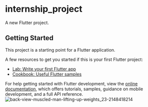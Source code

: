 # internship_project

A new Flutter project.

## Getting Started

This project is a starting point for a Flutter application.

A few resources to get you started if this is your first Flutter project:

- [Lab: Write your first Flutter app](https://docs.flutter.dev/get-started/codelab)
- [Cookbook: Useful Flutter samples](https://docs.flutter.dev/cookbook)

For help getting started with Flutter development, view the
[online documentation](https://docs.flutter.dev/), which offers tutorials,
samples, guidance on mobile development, and a full API reference.
![back-view-muscled-man-lifting-up-weights_23-2148418214](https://github.com/AssylzhanOlpanbay/internship_app/assets/120437178/bd593f06-fab8-4b49-880e-74d59c612291)
